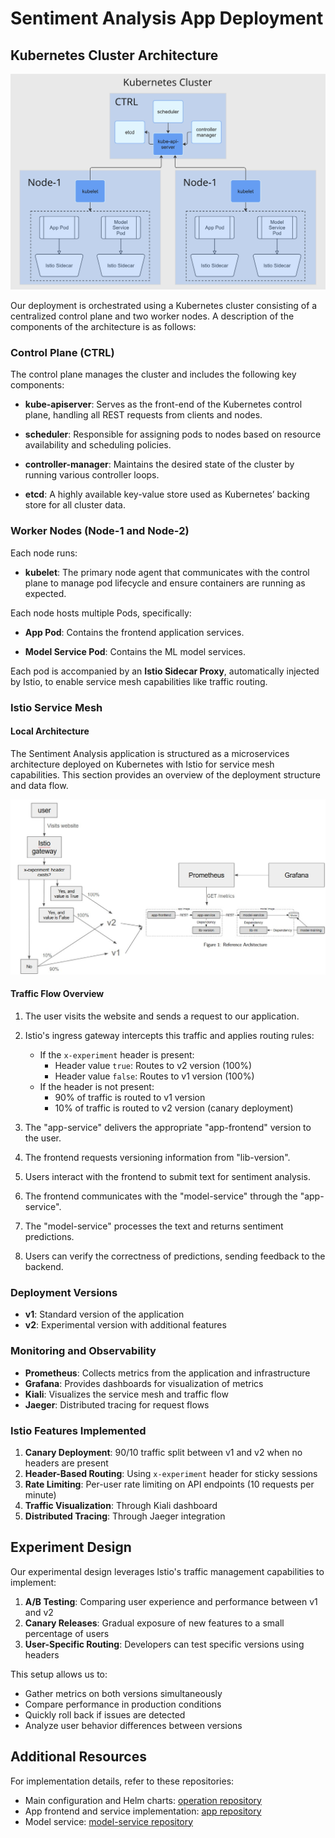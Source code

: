 # Sentiment Analysis App Deployment

## Kubernetes Cluster Architecture

![Kubernetes Cluster Architecture](kubernetes-architecture.jpg)

Our deployment is orchestrated using a Kubernetes cluster consisting of a centralized control plane and two worker nodes. A description of the components of the architecture is as follows:

### Control Plane (CTRL)
The control plane manages the cluster and includes the following key components:

- **kube-apiserver**: Serves as the front-end of the Kubernetes control plane, handling all REST requests from clients and nodes.

- **scheduler**: Responsible for assigning pods to nodes based on resource availability and scheduling policies.

- **controller-manager**: Maintains the desired state of the cluster by running various controller loops.

- **etcd**: A highly available key-value store used as Kubernetes’ backing store for all cluster data.

### Worker Nodes (Node-1 and Node-2)
Each node runs:

- **kubelet**: The primary node agent that communicates with the control plane to manage pod lifecycle and ensure containers are running as expected.

Each node hosts multiple Pods, specifically:

- **App Pod**: Contains the frontend application services.

- **Model Service Pod**: Contains the ML model services.

Each pod is accompanied by an **Istio Sidecar Proxy**, automatically injected by Istio, to enable service mesh capabilities like traffic routing.

### Istio Service Mesh

#### Local Architecture

The Sentiment Analysis application is structured as a microservices architecture deployed on Kubernetes with Istio for service mesh capabilities. This section provides an overview of the deployment structure and data flow.

![Local Architecture](architecture.jpg)

#### Traffic Flow Overview

1. The user visits the website and sends a request to our application.
2. Istio's ingress gateway intercepts this traffic and applies routing rules:
   - If the `x-experiment` header is present:
     - Header value `true`: Routes to v2 version (100%)
     - Header value `false`: Routes to v1 version (100%)
   - If the header is not present:
     - 90% of traffic is routed to v1 version
     - 10% of traffic is routed to v2 version (canary deployment)

3. The "app-service" delivers the appropriate "app-frontend" version to the user.
4. The frontend requests versioning information from "lib-version".
5. Users interact with the frontend to submit text for sentiment analysis.
6. The frontend communicates with the "model-service" through the "app-service".
7. The "model-service" processes the text and returns sentiment predictions.
8. Users can verify the correctness of predictions, sending feedback to the backend.

### Deployment Versions
- **v1**: Standard version of the application
- **v2**: Experimental version with additional features

### Monitoring and Observability
- **Prometheus**: Collects metrics from the application and infrastructure
- **Grafana**: Provides dashboards for visualization of metrics
- **Kiali**: Visualizes the service mesh and traffic flow
- **Jaeger**: Distributed tracing for request flows

### Istio Features Implemented
1. **Canary Deployment**: 90/10 traffic split between v1 and v2 when no headers are present
2. **Header-Based Routing**: Using `x-experiment` header for sticky sessions
3. **Rate Limiting**: Per-user rate limiting on API endpoints (10 requests per minute)
4. **Traffic Visualization**: Through Kiali dashboard
5. **Distributed Tracing**: Through Jaeger integration

## Experiment Design

Our experimental design leverages Istio's traffic management capabilities to implement:

1. **A/B Testing**: Comparing user experience and performance between v1 and v2
2. **Canary Releases**: Gradual exposure of new features to a small percentage of users
3. **User-Specific Routing**: Developers can test specific versions using headers

This setup allows us to:
- Gather metrics on both versions simultaneously
- Compare performance in production conditions
- Quickly roll back if issues are detected
- Analyze user behavior differences between versions

## Additional Resources

For implementation details, refer to these repositories:
- Main configuration and Helm charts: [operation repository](https://github.com/remla25-team5/operation)
- App frontend and service implementation: [app repository](https://github.com/remla25-team5/app)
- Model service: [model-service repository](https://github.com/remla25-team5/model-service)